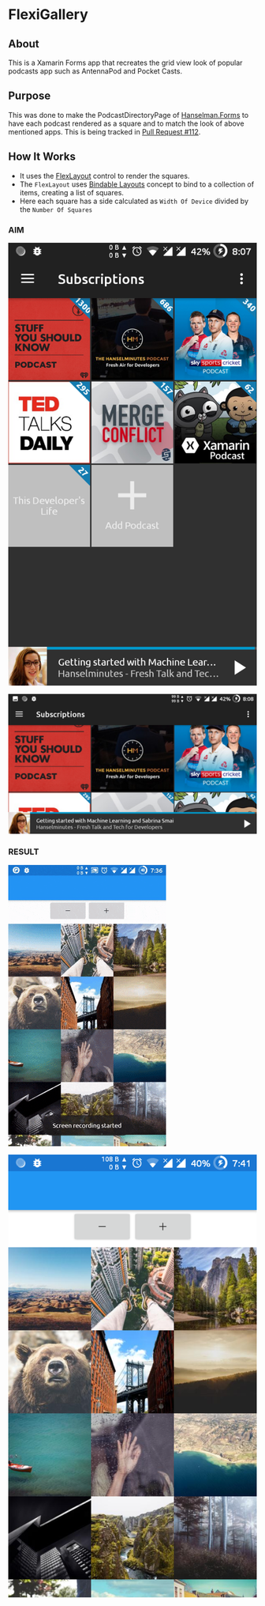# FlexiGallery

## About
This is a Xamarin Forms app that recreates the grid view look of popular podcasts app such as AntennaPod and Pocket Casts.

## Purpose
This was done to make the PodcastDirectoryPage of [Hanselman.Forms](https://github.com/jamesmontemagno/Hanselman.Forms) to have each podcast rendered as a square and to match the look of above mentioned apps. This is being tracked in [Pull Request #112](https://github.com/jamesmontemagno/Hanselman.Forms/pull/122).

## How It Works

* It uses the [FlexLayout](https://docs.microsoft.com/en-us/xamarin/xamarin-forms/user-interface/layouts/flex-layout) control to render the squares. 
* The `FlexLayout` uses [Bindable Layouts](https://docs.microsoft.com/en-us/xamarin/xamarin-forms/user-interface/layouts/bindable-layouts) concept to bind to a collection of items, creating a list of squares.
* Here each square has a side calculated as  `Width Of Device` divided by the `Number Of Squares`

### AIM
![AntennaPod_portrait](https://raw.githubusercontent.com/manutdkid77/FlexiGallery/master/screenshots/antennapod_1.png)

![AntennaPod_landscape](https://raw.githubusercontent.com/manutdkid77/FlexiGallery/master/screenshots/antennapod_2.png.png)

### RESULT
![FlexiGallery_Screenshot_GIF](https://raw.githubusercontent.com/manutdkid77/FlexiGallery/master/screenshots/flexigallery.gif)

![FlexiGallery_Screenshot1](https://raw.githubusercontent.com/manutdkid77/FlexiGallery/master/screenshots/flexigallery_1.png)
